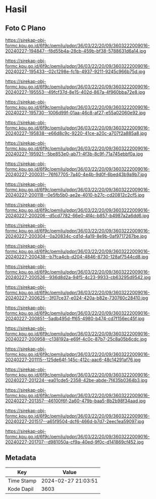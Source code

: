 # Hasil

## Foto C Plano

https://sirekap-obj-formc.kpu.go.id/6f9c/pemilu/pdpr/36/03/22/20/09/3603222009016-20240227-194847--f8d55b4a-28cb-459b-bf38-5788631d6a14.jpg

https://sirekap-obj-formc.kpu.go.id/6f9c/pemilu/pdpr/36/03/22/20/09/3603222009016-20240227-195433--02c1298e-fc1b-4937-9211-9245c966b75d.jpg

https://sirekap-obj-formc.kpu.go.id/6f9c/pemilu/pdpr/36/03/22/20/09/3603222009016-20240227-195553--49fcf37d-8e15-402d-867a-4f960bba72e8.jpg

https://sirekap-obj-formc.kpu.go.id/6f9c/pemilu/pdpr/36/03/22/20/09/3603222009016-20240227-195730--1006d99f-01aa-46c8-af27-e55a02060e92.jpg

https://sirekap-obj-formc.kpu.go.id/6f9c/pemilu/pdpr/36/03/22/20/09/3603222009016-20240227-195838--e66d8c9c-9220-41ce-a20c-a707f2a885a8.jpg

https://sirekap-obj-formc.kpu.go.id/6f9c/pemilu/pdpr/36/03/22/20/09/3603222009016-20240227-195921--5be853e0-ab71-4f3b-8c9f-71a745ebbf0a.jpg

https://sirekap-obj-formc.kpu.go.id/6f9c/pemilu/pdpr/36/03/22/20/09/3603222009016-20240227-200031--76f67705-7a40-4e4b-9d0f-6bed43b9a9b7.jpg

https://sirekap-obj-formc.kpu.go.id/6f9c/pemilu/pdpr/36/03/22/20/09/3603222009016-20240227-200118--0e5fb5b0-ae2e-4010-b27c-cd20812c2cf5.jpg

https://sirekap-obj-formc.kpu.go.id/6f9c/pemilu/pdpr/36/03/22/20/09/3603222009016-20240227-200206--d5cd7782-66e0-4f4c-b857-b4987a2a6dd6.jpg

https://sirekap-obj-formc.kpu.go.id/6f9c/pemilu/pdpr/36/03/22/20/09/3603222009016-20240227-200304--0a20834c-cd1d-4a19-8e9b-0af9717267be.jpg

https://sirekap-obj-formc.kpu.go.id/6f9c/pemilu/pdpr/36/03/22/20/09/3603222009016-20240227-200438--b7fca4cb-d204-4846-8730-128af7544cd8.jpg

https://sirekap-obj-formc.kpu.go.id/6f9c/pemilu/pdpr/36/03/22/20/09/3603222009016-20240227-200526--936d8d2a-94f5-4c23-9933-cb63295d9542.jpg

https://sirekap-obj-formc.kpu.go.id/6f9c/pemilu/pdpr/36/03/22/20/09/3603222009016-20240227-200625--3f07ce37-e024-420a-b82e-730760c28410.jpg

https://sirekap-obj-formc.kpu.go.id/6f9c/pemilu/pdpr/36/03/22/20/09/3603222009016-20240227-200851--5adb495d-ff65-4980-b474-cd7f156ec45f.jpg

https://sirekap-obj-formc.kpu.go.id/6f9c/pemilu/pdpr/36/03/22/20/09/3603222009016-20240227-200958--c138192a-e69f-4c0c-87b7-25c8a05b6cdc.jpg

https://sirekap-obj-formc.kpu.go.id/6f9c/pemilu/pdpr/36/03/22/20/09/3603222009016-20240227-201115--125de64f-145c-412c-aac6-48c14291af76.jpg

https://sirekap-obj-formc.kpu.go.id/6f9c/pemilu/pdpr/36/03/22/20/09/3603222009016-20240227-201224--ea01cde5-2358-42be-abde-7f435b0364b3.jpg

https://sirekap-obj-formc.kpu.go.id/6f9c/pemilu/pdpr/36/03/22/20/09/3603222009016-20240227-201357--46100f6f-2a60-479b-baa5-8b2b98f34aad.jpg

https://sirekap-obj-formc.kpu.go.id/6f9c/pemilu/pdpr/36/03/22/20/09/3603222009016-20240227-201517--a65f9504-dcf6-466d-b7d7-2eec1ea59097.jpg

https://sirekap-obj-formc.kpu.go.id/6f9c/pemilu/pdpr/36/03/22/20/09/3603222009016-20240227-201707--d981050a-cf9a-40ed-9f0c-d141869cf452.jpg


## Metadata

| Key        | Value               |
| ---------- | ------------------- |
| Time Stamp | 2024-02-27 21:03:51 |
| Kode Dapil | 3603                |




